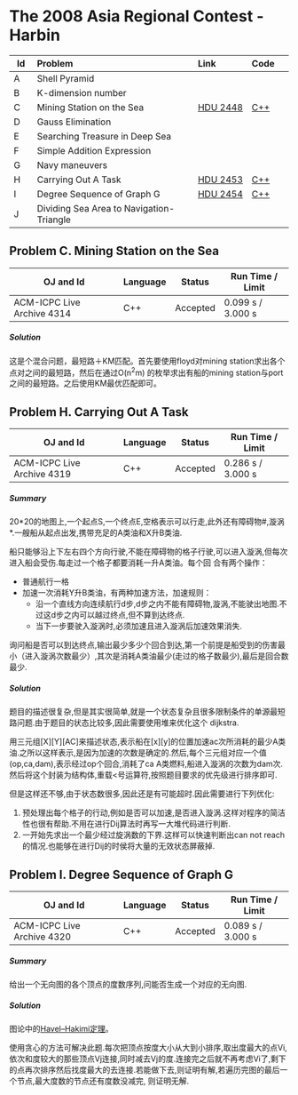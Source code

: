 # The 2008 Asia Regional Contest - Harbin

<table>
<thead>
<th width='40px' align='center'>Id</th>
<th width='500px' align='left'>Problem</th>
<th width='130px' align='left'>Link</th>
<th width='80px' align='left'>Code</th>
</thead>
<tbody>
<tr><td>A</td>   <td>Shell Pyramid</td>   <td></td>   <td></td>   </tr>
<tr><td>B</td>   <td>K-dimension number</td>   <td></td>   <td></td>   </tr>
<tr><td>C</td>   <td>Mining Station on the Sea</td>   <td><a href='http://acm.hdu.edu.cn/showproblem.php?pid=2448'>HDU 2448</a></td>   <td><a href='la4314.cpp'>C++</a></td>   </tr>
<tr><td>D</td>   <td>Gauss Elimination</td>   <td></td>   <td></td>   </tr>
<tr><td>E</td>   <td>Searching Treasure in Deep Sea</td>   <td></td>   <td></td>   </tr>
<tr><td>F</td>   <td>Simple Addition Expression</td>   <td></td>   <td></td>   </tr>
<tr><td>G</td>   <td>Navy maneuvers</td>   <td></td>   <td></td>   </tr>
<tr><td>H</td>   <td>Carrying Out A Task</td>   <td><a href='http://acm.hdu.edu.cn/showproblem.php?pid=2453'>HDU 2453</a></td>   <td><a href='la4319.cpp'>C++</a></td>   </tr>
<tr><td>I</td>   <td>Degree Sequence of Graph G</td>   <td><a href='http://acm.hdu.edu.cn/showproblem.php?pid=2454'>HDU 2454</a></td>   <td><a href='la4320.cpp'>C++</a></td>   </tr>
<tr><td>J</td>   <td>Dividing Sea Area to Navigation-Triangle</td>   <td></td>   <td></td>   </tr>
</tbody>
</table>

## Problem C. Mining Station on the Sea


OJ and Id							| Language	| Status        | Run Time / Limit            |
-----------------------				| --------	| ------------- | -------------               |
ACM-ICPC Live Archive 4314			| C++		| Accepted		| 0.099 s / 3.000 s			  |


##### Solution
这是个混合问题，最短路＋KM匹配。首先要使用floyd对mining station求出各个点对之间的最短路，然后在通过O(n<sup>2</sup>m) 的枚举求出有船的mining station与port之间的最短路。之后使用KM最优匹配即可。 



## Problem H. Carrying Out A Task


OJ and Id							| Language	| Status        | Run Time / Limit            |
-----------------------				| --------	| ------------- | -------------               |
ACM-ICPC Live Archive 4319			| C++		| Accepted		| 0.286 s / 3.000 s			  |


##### Summary


20\*20的地图上,一个起点S,一个终点E,空格表示可以行走,此外还有障碍物#,漩涡\*.一艘船从起点出发,携带充足的A类油和X升B类油.

船只能够沿上下左右四个方向行驶,不能在障碍物的格子行驶,可以进入漩涡,但每次进入船会受伤.每走过一个格子都要消耗一升A类油。每个回 合有两个操作：

* 普通航行一格
* 加速一次消耗Y升B类油，有两种加速方法，加速规则：
  * 沿一个直线方向连续航行d步,d步之内不能有障碍物,漩涡,不能驶出地图.不过这d步之内可以越过终点,但不算到达终点.
  * 当下一步要驶入漩涡时,必须加速且进入漩涡后加速效果消失. 

询问船是否可以到达终点,输出最少多少个回合到达,第一个前提是船受到的伤害最小（进入漩涡次数最少）,其次是消耗A类油最少(走过的格子数最少),最后是回合数最少. 


##### Solution
题目的描述很复杂,但是其实很简单,就是一个状态复杂且很多限制条件的单源最短路问题.由于题目的状态比较多,因此需要使用堆来优化这个 dijkstra.

用三元组[X][Y][AC]来描述状态,表示船在[x][y]的位置加速ac次所消耗的最少A类油.之所以这样表示,是因为加速的次数是确定的.然后,每个三元组对应一个值(op,ca,dam),表示经过op个回合,消耗了ca A类燃料,船进入漩涡的次数为dam次.然后将这个封装为结构体,重载\<号运算符,按照题目要求的优先级进行排序即可.

但是这样还不够,由于状态数很多,因此还是有可能超时.因此需要进行下列优化:

1. 预处理出每个格子的行动,例如是否可以加速,是否进入漩涡.这样对程序的简洁性也很有帮助.不用在进行Dij算法时再写一大堆代码进行判断.
2. 一开始先求出一个最少经过旋涡数的下界.这样可以快速判断出can not reach的情况.也能够在进行Dij的时侯将大量的无效状态屏蔽掉. 


## Problem I. Degree Sequence of Graph G


OJ and Id							| Language	| Status        | Run Time / Limit            |
-----------------------				| --------	| ------------- | -------------               |
ACM-ICPC Live Archive 4320			| C++		| Accepted		| 0.089 s / 3.000 s			  |


##### Summary
给出一个无向图的各个顶点的度数序列,问能否生成一个对应的无向图. 
##### Solution

图论中的[Havel–Hakimi定理](http://en.wikipedia.org/wiki/Havel%E2%80%93Hakimi_algorithm)。


使用贪心的方法可解决此题.每次把顶点按度大小从大到小排序,取出度最大的点Vi,依次和度较大的那些顶点Vj连接,同时减去Vj的度.连接完之后就不再考虑Vi了,剩下的点再次排序然后找度最大的去连接.若能做下去,则证明有解,若遍历完图的最后一个节点,最大度数的节点还有度数没减完, 则证明无解. 
